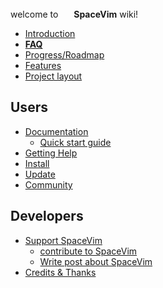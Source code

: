 welcome to <img src="https://spacevim.org/SpaceVim.png" height="17" width="17"> **SpaceVim** wiki!

- [Introduction](Introduction)  
- **[FAQ](FAQ)**
- [Progress/Roadmap](Progress)
- [Features](Features)
- [Project layout](project_layout)

## Users

- [Documentation](https://spacevim.org/documentation)
    - [Quick start guide](quick-start-guide)
- [Getting Help](getting-help)
- [Install](Installing-SpaceVim)
- [Update](Update)
- [Community](http://spacevim.org/community/)

## Developers

- [Support SpaceVim](support-spacevim)
    - [contribute to SpaceVim](contribute-to-spacevim)
    - [Write post about SpaceVim](write-post-about-spacevim)
- [Credits & Thanks](credits--thanks)
